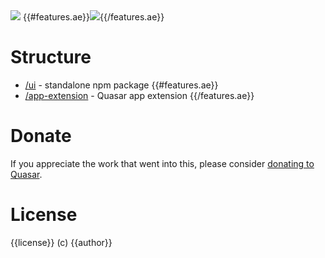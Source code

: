 <img src="https://img.shields.io/npm/v/quasar-ui-{{name}}.svg?label=quasar-ui-{{name}}">
{{#features.ae}}<img src="https://img.shields.io/npm/v/quasar-app-extension-{{name}}.svg?label=quasar-app-extension-{{name}}">{{/features.ae}}

# Structure
* [/ui](ui) - standalone npm package
{{#features.ae}}
* [/app-extension](app-extension) - Quasar app extension
{{/features.ae}}

# Donate
If you appreciate the work that went into this, please consider [donating to Quasar](https://donate.quasar.dev).

# License
{{license}} (c) {{author}}
